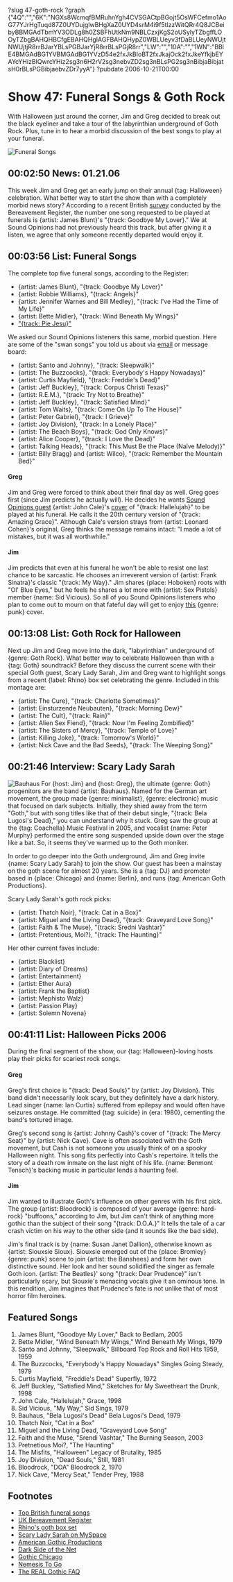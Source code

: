 ?slug 47-goth-rock
?graph {"4Q":"","6K":"NGXs8WcmqfBMRuhnYgh4CVSGACtpBGojt5OsWFCefmo1AoG77YJrHgTuqd87Z0UYDujglwBHgXaZ0UYD4srM4i9f5tlzzWitQRr4Q8JCBeibyBBMGAdTbmYV3ODLg8h0ZSBFhUtkNm9NBLCzxjKgS2oUSylyTZbgffLOOyTZbgBAHQHBCfgEBAHQHgIAGFBAHQHypZ0WBLUeyv3fDaBLUeyNWUjtNWUjtjR8rrBJarYBLsPGBJarYjR8rrBLsPGjR8rr","LW":"","10A":"","1WN":"BBlE4BMGAdBG1YVBMGAdBG1YVzD54e2fxJkBIoBT2fxJkajOck2fxJkeYfkjbEYAYcYHizBIQwrcYHiz2sg3n6H2rV2sg3nebvZD2sg3nBLsPG2sg3nBibjaBibjatsH0rBLsPGBibjaebvZDr7yyA"}
?pubdate 2006-10-21T00:00

# Show 47: Funeral Songs & Goth Rock
With Halloween just around the corner, Jim and Greg decided to break out the black eyeliner and take a tour of the labyrinthian underground of Goth Rock. Plus, tune in to hear a morbid discussion of the best songs to play at your funeral.

![Funeral Songs](https://static.soundopinions.org/images/2006/funeralsongs.jpg)

## 00:02:50 News: 01.21.06
This week Jim and Greg get an early jump on their annual {tag: Halloween} celebration. What better way to start the show than with a completely morbid news story? According to a recent British [survey](http://news.bbc.co.uk/2/hi/entertainment/5398266.stm) conducted by the Bereavement Register, the number one song requested to be played at funerals is {artist: James Blunt}'s "{track: Goodbye My Lover}." We at Sound Opinions  had not previously heard this track, but after giving it a listen, we agree that only someone recently departed would enjoy it. 

## 00:03:56 List: Funeral Songs
The complete top five funeral songs, according to the Register:

- {artist: James Blunt}, "{track: Goodbye My Lover}"
- {artist: Robbie Williams}, "{track: Angels}" 
- {artist: Jennifer Warnes and Bill Medley}, "{track: I've Had the Time of My Life}" 
- {artist: Bette Midler}, "{track: Wind Beneath My Wings}" 
- ["{track: Pie Jesu}"](http://en.wikipedia.org/wiki/Pie_Jesu)

We asked our Sound Opinions listeners this same, morbid question. Here are some of the "swan songs" you told us about via [email](mailto:interact@soundopinions.org) or message board:

- {artist: Santo and Johnny}, "{track: Sleepwalk}"
- {artist: The Buzzcocks}, "{track: Everybody's Happy Nowadays}"
- {artist: Curtis Mayfield}, "{track: Freddie's Dead}"
- {artist: Jeff Buckley}, "{track: Corpus Christi Texas}"
- {artist: R.E.M.}, "{track: Try Not to Breathe}"
- {artist: Jeff Buckley}, "{track: Satisfied Mind}"
- {artist: Tom Waits}, "{track: Come On Up To The House}"
- {artist: Peter Gabriel}, "{track: I Grieve}"
- {artist: Joy Division}, "{track: In a Lonely Place}"
- {artist: The Beach Boys}, "{track: God Only Knows}"
- {artist: Alice Cooper}, "{track: I Love the Dead}"
- {artist: Talking Heads}, "{track: This Must Be the Place (Naïve Melody)}"
- {artist: Billy Bragg} and {artist: Wilco}, "{track: Remember the Mountain Bed}"

#### Greg
Jim and Greg were forced to think about their final day as well. Greg goes first (since Jim predicts he actually will). He decides he wants [Sound Opinions guest](/show/1/) {artist: John Cale}'s [cover](https://www.youtube.com/watch?v=Nzu4LE667VM) of "{track: Hallelujah}" to be played at his funeral. He calls it the 20th century version of "{track: Amazing Grace}". Although Cale's version strays from {artist: Leonard Cohen}'s original, Greg thinks the message remains intact: "I made a lot of mistakes, but it was all worthwhile."

#### Jim
Jim predicts that even at his funeral he won't be able to resist one last chance to be sarcastic. He chooses an irreverent version of {artist: Frank Sinatra}'s classic "{track: My Way}." Jim shares {place: Hoboken} roots with "Ol' Blue Eyes," but he feels he shares a lot more with {artist: Sex Pistols} member {name: Sid Vicious}. So all of you Sound Opinions listeners who plan to come out to mourn on that fateful day will get to enjoy [this](https://www.youtube.com/watch?v=rDyb_alTkMQ&feature=kp) {genre: punk} cover.

## 00:13:08 List: Goth Rock for Halloween
Next up Jim and Greg move into the dark, "labyrinthian" underground of {genre: Goth Rock}. What better way to celebrate Halloween than with a {tag: Goth} soundtrack? Before they discuss the current scene with their special Goth guest, Scary Lady Sarah, Jim and Greg want to highlight songs from a recent {label: Rhino} box set celebrating the genre. Included in this montage are:

- {artist: The Cure}, "{track: Charlotte Sometimes}"
- {artist: Einsturzende Neubauten}, "{track: Morning Dew}"
- {artist: The Cult}, "{track: Rain}"
- {artist: Alien Sex Fiend}, "{track: Now I'm Feeling Zombified}"
- {artist: The Sisters of Mercy}, "{track: Temple of Love}"
- {artist: Killing Joke}, "{track: Tomorrow's World}"
- {artist: Nick Cave and the Bad Seeds}, "{track: The Weeping Song}"


## 00:21:46 Interview: Scary Lady Sarah
![Bauhaus](https://static.soundopinions.org/images/2006/bauhaus.jpg)
For {host: Jim} and {host: Greg}, the ultimate {genre: Goth} progenitors are the band {artist: Bauhaus}. Named for the German art movement, the group made {genre: minimalist}, {genre: electronic} music that focused on dark subjects. Initially, they shied away from the term "Goth," but with song titles like that of their debut single, "{track: Bela Lugosi's Dead}," you can understand why it stuck. Greg saw the group at the {tag: Coachella} Music Festival in 2005, and vocalist {name: Peter Murphy} performed the entire song suspended upside down over the stage like a bat. So, it seems they've warmed up to the Goth moniker.

In order to go deeper into the Goth underground, Jim and Greg invite {name: Scary Lady Sarah} to join the show. Our guest has been a mainstay on the goth scene for almost 20 years. She is a {tag: DJ} and promoter based in {place: Chicago} and {name: Berlin}, and runs {tag: American Goth Productions}. 

Scary Lady Sarah's goth rock picks:

- {artist: Thatch Noir}, "{track: Cat in a Box}"
- {artist: Miguel and the Living Dead}, "{track: Graveyard Love Song}"
- {artist: Faith & The Muse}, "{track: Sredni Vashtar}" 
- {artist: Pretentious, Moi?}, "{track: The Haunting}"

Her other current faves include:

- {artist: Blacklist}
- {artist: Diary of Dreams} 
- {artist: Entertainment} 
- {artist: Ether Aura} 
- {artist: Frank the Baptist} 
- {artist: Mephisto Walz} 
- {artist: Passion Play}
- {artist: Solemn Novena}

## 00:41:11 List: Halloween Picks 2006
During the final segment of the show, our {tag: Halloween}-loving hosts play their picks for scariest rock songs. 
#### Greg
Greg's first choice is "{track: Dead Souls}" by {artist: Joy Division}. This band didn't necessarily look scary, but they definitely have a dark history. Lead singer {name: Ian Curtis} suffered from epilepsy and would often have seizures onstage. He committed {tag: suicide} in {era: 1980}, cementing the band's tortured image.

Greg's second song is {artist: Johnny Cash}'s cover of "{track: The Mercy Seat}" by {artist: Nick Cave}. Cave is often associated with the Goth movement, but Cash is not someone you usually think of on a spooky Halloween night. This song fits perfectly into Cash's repertoire. It tells the story of a death row inmate on the last night of his life. {name: Benmont Tensch}'s backing music in particular lends a haunting feel.

#### Jim
Jim wanted to illustrate Goth's influence on other genres with his first pick. The group {artist: Bloodrock} is composed of your average {genre: hard-rock} "buffoons," according to Jim, but Jim can't think of anything more gothic than the subject of their song "{track: D.O.A.}" It tells the tale of a car crash victim on his way to the other side (and it sounds like the bad side).

Jim's final track is by {name: Susan Janet Dallion}, otherwise known as {artist: Siouxsie Sioux}. Siouxsie emerged out of the {place: Bromley} {genre: punk} scene to join {artist: the Banshees} and form her own distinctive sound. Her look and her sound solidified the singer as female Goth icon. {artist: The Beatles}' song "{track: Dear Prudence}" isn't particularly scary, but Siouxie's menacing vocals give it an ominous tone. In this rendition, Jim imagines that Prudence's fate is not unlike that of most horror film heroines. 

## Featured Songs
1. James Blunt, "Goodbye My Lover," Back to Bedlam, 2005
2. Bette Midler, "Wind Beneath My Wings," Wind Beneath My Wings, 1979
3. Santo and Johnny, "Sleepwalk," Billboard Top Rock and Roll Hits 1959, 1959
4. The Buzzcocks, "Everybody's Happy Nowadays" Singles Going Steady, 1979
5. Curtis Mayfield, "Freddie's Dead" Superfly, 1972
6. Jeff Buckley, "Satisfied Mind," Sketches for My Sweetheart the Drunk, 1998
7. John Cale, "Hallelujah," Grace, 1998
8. Sid Vicious, "My Way," Sid Sings, 1979
9. Bauhaus, "Bela Lugosi's Dead" Bela Lugosi's Dead, 1979
10. Thatch Noir, "Cat in a Box"
11. Miguel and the Living Dead, "Graveyard Love Song"
12. Faith and the Muse, "Srendi Vashtar," The Burning Season, 2003
13. Pretnetious Moi?, "The Haunting"
14. The Misfits, "Halloween" Legacy of Brutality, 1985
15. Joy Division, "Dead Souls," Still, 1981
16. Bloodrock, "DOA" Bloodrock 2, 1970
17. Nick Cave, "Mercy Seat," Tender Prey, 1988

## Footnotes
- [Top British funeral songs](http://news.bbc.co.uk/2/hi/entertainment/5398266.stm)
- [UK Bereavement Register](http://www.the-bereavement-register.org.uk/)
- [Rhino's goth box set](http://www.amazon.com/Life-Less-Lived-The-Gothic/dp/B000GIWS4M)
- [Scary Lady Sarah on MySpace](http://profile.myspace.com/index.cfm?fuseaction=user.viewprofile&friendid=1464428)
- [American Gothic Productions](http://scaryladysarah.livejournal.com/73073.html)
- [Dark Side of the Net](http://www.darklinks.com)
- [Gothic Chicago](http://www.gothicchicago.com/)
- [Nemesis To Go](http://www.nemesis.to/go.htm)
- [The REAL Gothic FAQ](http://razorwire.com/real-goth-faq)
